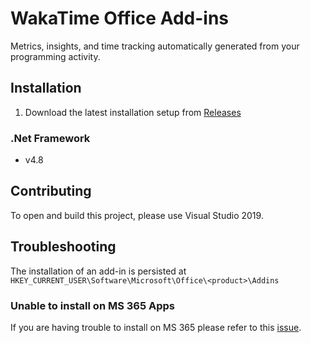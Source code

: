 # WakaTime Office Add-ins

Metrics, insights, and time tracking automatically generated from your programming activity.

## Installation

1. Download the latest installation setup from [Releases](https://github.com/gandarez/office-wakatime/releases)

### .Net Framework

* v4.8

## Contributing

To open and build this project, please use Visual Studio 2019.

## Troubleshooting

The installation of an add-in is persisted at `HKEY_CURRENT_USER\Software\Microsoft\Office\<product>\Addins`

### Unable to install on MS 365 Apps

If you are having trouble to install on MS 365 please refer to this [issue](https://github.com/wakatime/office-wakatime/issues/1).
